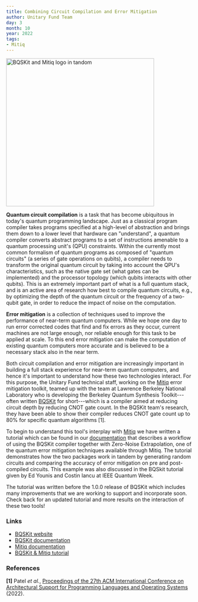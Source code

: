 ```yaml
---
title: Combining Circuit Compilation and Error Mitigation
author: Unitary Fund Team
day: 3
month: 10
year: 2022
tags:
- Mitiq
---
```


<img src="/images/bqskit.png" alt="BQSKit and Mitiq logo in tandom" width="400"/>

**Quantum circuit compilation** is a task that has become ubiquitous in today's quantum programming landscape.
Just as a classical program compiler takes programs specified at a high-level of abstraction and brings them down to a lower level that hardware can "understand", a quantum compiler converts abstract programs to a set of instructions amenable to a quantum processing unit's (QPU) constraints.
Within the currently most common formalism of quantum programs as composed of "quantum circuits" (a series of gate operations on qubits), a compiler needs to transform the original quantum circuit by taking into account the QPU's characteristics, such as the native gate set (what gates can be implemented) and the processor topology (which qubits interacts with other qubits).
This is an extremely important part of what is a full quantum stack, and is an active area of research how best to compile quantum circuits, e.g., by optimizing the depth of the quantum circuit or the frequency of a two-qubit gate, in order to reduce the impact of noise on the computation.

**Error mitigation** is a collection of techniques used to improve the performance of near-term quantum computers.
While we hope one day to run error corrected codes that find and fix errors as they occur, current machines are not large enough, nor reliable enough for this task to be applied at scale.
To this end error mitigation can make the computation of existing quantum computers more accurate and is believed to be a necessary stack also in the near term.

Both circuit compilation and error mitigation are increasingly important in building a full stack experience for near-term quantum computers, and hence it's important to understand how these two technologies interact.
For this purpose, the Unitary Fund technical staff, working on the [Mitiq](https://mitiq.readthedocs.io/en/latest/index.html) error mitigation toolkit, teamed up with the team at Lawrence Berkeley National Laboratory who is developing the Berkeley Quantum Synthesis Toolkit---often written [BQSKit](https://bqskit.lbl.gov/) for short---which is a compiler aimed at reducing circuit depth by reducing CNOT gate count.
In the BQSKit team's research, they have been able to show their compiler reduces CNOT gate count up to 80% for specific quantum algorithms [1].

To begin to understand this tool's interplay with [Mitiq](https://mitiq.readthedocs.io/) we have written a tutorial which can be found in our [documentation](https://mitiq.readthedocs.io/en/latest/examples/bqskit.html) that describes a workflow of using the BQSKit compiler together with Zero-Noise Extrapolation, one of the quantum error mitigation techniques available through Mitiq.
The tutorial demonstrates how the two packages work in tandem by generating random circuits and comparing the accuracy of error mitigation on pre and post-compiled circuits.
This example was also discussed in the BQSkit tutorial given by Ed Younis and Costin Iancu at IEEE Quantum Week.

The tutorial was written before the 1.0.0 release of BQSKit which includes many improvements that we are working to support and incorporate soon.
Check back for an updated tutorial and more results on the interaction of these two tools!

### Links

- [BQSKit website](https://bqskit.lbl.gov/)
- [BQSKit documentation](https://bqskit.readthedocs.io/)
- [Mitiq documentation](https://mitiq.readthedocs.io/)
- [BQSKit & Mitiq tutorial](https://mitiq.readthedocs.io/en/latest/examples/bqskit.html)

### References
**[1]** Patel *et al.*, [Proceedings of the 27th ACM International Conference on Architectural Support for Programming Languages and Operating Systems](https://doi.org/10.1145/3503222.3507739) (2022).
